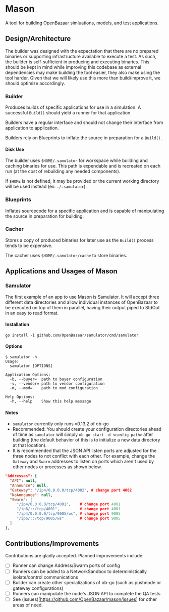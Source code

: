 # Mason

A tool for building OpenBazaar simluations, models, and test applications.

## Design/Architecture

The builder was designed with the expectation that there are no prepared binaries or supporting infrastructure available to execute a test. As such, the builder is self-sufficient in producing and executing binaries. This should be kept in mind while improving this codebase as external dependencies may make building the tool easier, they also make using the tool harder. Given that we will likely use this more than build/improve it, we should optimize accordingly.

### Builder

Produces builds of specific applications for use in a simulation. A successful `Build()` should yield a runner for that application.

Builders have a regular interface and should not change their interface from application to application.

Builders rely on Blueprints to inflate the source in preparation for a `Build()`.

#### Disk Use

The builder uses `$HOME/.samulator` for workspace while building and caching binaries for use. This path is expendable and is recreated on each run (at the cost of rebuilding any needed components).

If `$HOME` is not defined, it may be provided or the current working directory will be used instead (ex: `./.samulator`).

### Blueprints

Inflates sourcecode for a specific application and is capable of manipulating the source in preparation for building.

### Cacher

Stores a copy of produced binaries for later use as the `Build()` process tends to be expensive.

The cacher uses `$HOME/.samulator/cache` to store binaries.

## Applications and Usages of Mason

### Samulator

The first example of an app to use Mason is Samulator. It will accept three different data directories and allow individual instances of OpenBazaar to be executed on top of them in parallel, having their output piped to StdOut in an easy to read format.

#### Installation

`go install -i github.com/OpenBazaar/samulator/cmd/samulator`

#### Options

```
$ samulator -h
Usage:
  samulator [OPTIONS]

Application Options:
  -b, --buyer=  path to buyer configuration
  -v, --vendor= path to vendor configuration
  -m, --mod=    path to mod configuration

Help Options:
  -h, --help    Show this help message
```

#### Notes

- `samulator` currently only runs v0.13.2 of ob-go
- Recommended: You should create your configuration directories ahead of time as `samulator` will simply `ob-go start -d <config-path>` after building (the default behavior of this is to initialize a new data directory at that location).
- It is recommended that the JSON API listen ports are adjusted for the three nodes to not conflict with each other. For example, change the `Gateway` and `Swarm` addresses to listen on ports which aren't used by other nodes or processes as shown below.

```json
"Addresses": {
  "API": null,
  "Announce": null,
  "Gateway": "/ip4/0.0.0.0/tcp/4002", # change port 4002
  "NoAnnounce": null,
  "Swarm": [
     "/ip4/0.0.0.0/tcp/4001",    # change port 4001
     "/ip6/::/tcp/4001",         # change port 4001
     "/ip4/0.0.0.0/tcp/9005/ws", # change port 9005
     "/ip6/::/tcp/9005/ws"       # change port 9005
  ]
},
```

## Contributions/Improvements

Contributions are gladly accepted. Planned improvements include:

- [ ] Runner can change Address/Swarm ports of config
- [ ] Runners can be added to a NetworkSandbox to deterministically isolate/control communications
- [ ] Builder can create other specializations of ob-go (such as pushnode or gateway configurations)
- [ ] Runners can manipulate the node's JSON API to complete the QA tests
- [ ] See (issues)[https://github.com/OpenBazaar/mason/issues] for other areas of need.
